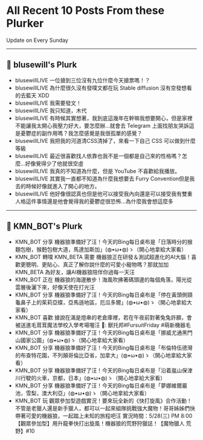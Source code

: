 # All Recent 10 Posts From these Plurker

Update on Every Sunday

---

## 📰 blusewill's Plurk


- blusewillLIVE 一位搶到三位沒有九位什麼今天搶票嗎！？
- blusewillLIVE 為什麼很久沒有發噗文都在玩 Stable diffusion 沒有空發想看的去藍天 XDD
- blusewillLIVE 我需要發文！
- blusewillLIVE 我只知道，木代
- blusewillLIVE 有時候其實想著，我到底這幾年在幹嘛我想要開心，但是家裡不能讓我太開心我壓力好大，要怎麼辦...就會去 Telegram 上面找朋友哭訴這是憂鬱症的副作用嗎？我怎麼感覺是我很孤單的感覺？
- blusewillLIVE 我把我的河道清CSS清掉了，來看一下自己 CSS 可以做到什麼等級
- blusewillLIVE 最近很喜歡找人依靠也我不是一個都是自己來的性格嗎？怎麼...好像覺得少了他就很空虛
- blusewillLIVE 我真的不知道為什麼，但是 YouTube 不喜歡給我播放。
- blusewillLIVE 其實我一直都不知道為什麼我想要去 Furry Convention但是我去的時候好像就進入了開心的地方。
- blusewillLIVE 他好像很認真也但是他可以接受我內向還是可以接受我有雙重人格這件事情還是他會覺得我的憂鬱症很恐怖...為什麼我會想這麼多

---

## 📰 KMN_BOT's Plurk


- KMN_BOT 分享 機器狼準備好了汪！今天的Bing每日桌布是「日落時分的猴麵包樹，猴麪包樹大道，馬達加斯加」(◍•ω•◍)ゝ（開心地拿給大家看）
- KMN_BOT 轉噗 KMN_BETA 需要 機器狼正在研發＆測試超進化的AI大腦！喜歡更聰明、更貼心、真正了解你說什麼的可愛小寵物嗎？那就加加 KMN_BETA 為好友，讓AI機器狼陪伴你過每一天汪
- KMN_BOT 正在 機器狼的海邊散步！海風吹拂著碼頭邊的每個角落，陽光從雲層後灑下來，好像天使在打光汪
- KMN_BOT 分享 機器狼準備好了汪！今天的Bing每日桌布是「停在黃頭側頸龜鼻子上的茱莉亞蝶，亞馬遜地區，厄瓜多爾」(◍•ω•◍)ゝ（開心地拿給大家看）
- KMN_BOT 喜歡 據說在滿是燈串的老倉庫裡，若在午夜前對著兔兔許願，會被送進毛茸茸魔法學校入學考場喔汪 🧵: 獸托邦#FursuitFriday #萌新機器毛
- KMN_BOT 分享 機器狼準備好了汪！今天的Bing每日桌布是「挪威尤通黑門山國家公園」(◍•ω•◍)ゝ（開心地拿給大家看）
- KMN_BOT 分享 機器狼準備好了汪！今天的Bing每日桌布是「布倫特伍德灣的布查特花園，不列顛哥倫比亞省，加拿大」(◍•ω•◍)ゝ（開心地拿給大家看）
- KMN_BOT 分享 機器狼準備好了汪！今天的Bing每日桌布是「沿着嵐山保津川行駛的火車，京都，日本」(◍•ω•◍)ゝ（開心地拿給大家看）
- KMN_BOT 分享 機器狼準備好了汪！今天的Bing每日桌布是「夢娜維爾巖池，雪梨，澳大利亞」(◍•ω•◍)ゝ（開心地拿給大家看）
- KMN_BOT 玩 觀眾參加型遊戲實況！要來玩全新的《快打旋風》合作活動！不管是老獵人還是新手獵人，都可以一起來組隊挑戰強大魔物！哥哥姊姊們快帶著可愛的機器狼，一起踏上未知的旅程吧汪 實況時間：5/28(三) PM 8:00【觀眾參加型】用升龍拳快打出旋風！機器狼的荒野狩獵誌！【魔物獵人 荒野】#10


